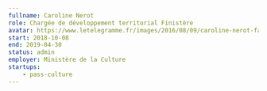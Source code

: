 ```yaml
---
fullname: Caroline Nerot
role: Chargée de développement territorial Finistère
avatar: https://www.letelegramme.fr/images/2016/08/09/caroline-nerot-fait-decouvrir-au-grand-public-les-sciences_3036796_203x330p.jpg?v=1
start: 2018-10-08
end: 2019-04-30
status: admin
employer: Ministère de la Culture
startups:
    - pass-culture
---
```

